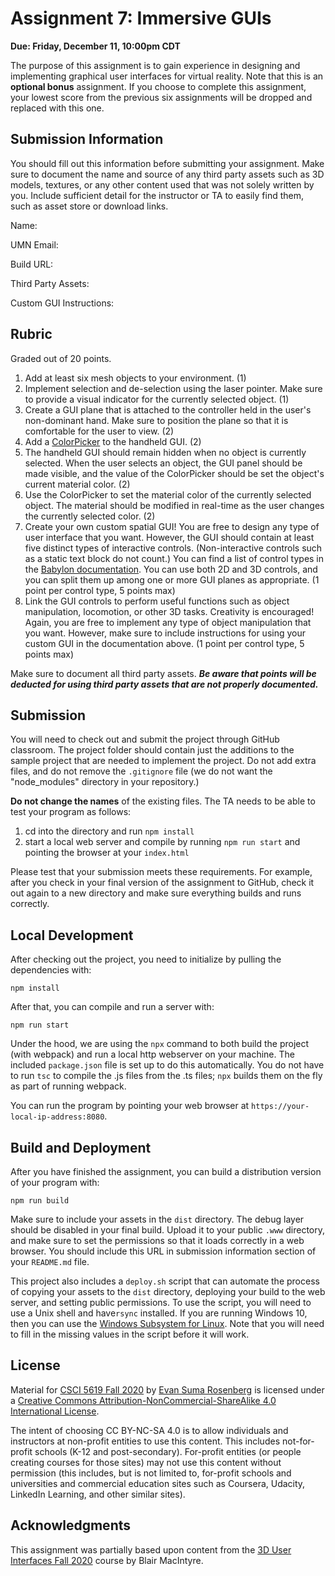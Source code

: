 # Assignment 7: Immersive GUIs

**Due: Friday, December 11, 10:00pm CDT**

The purpose of this assignment is to gain experience in designing and implementing graphical user interfaces for virtual reality.  Note that this is an **optional bonus** assignment.  If you choose to complete this assignment, your lowest score from the previous six assignments will be dropped and replaced with this one.

## Submission Information

You should fill out this information before submitting your assignment.  Make sure to document the name and source of any third party assets such as 3D models, textures, or any other content used that was not solely written by you.  Include sufficient detail for the instructor or TA to easily find them, such as asset store or download links.

Name: 

UMN Email:

Build URL:

Third Party Assets:

Custom GUI Instructions:

## Rubric

Graded out of 20 points.  

1. Add at least six mesh objects to your environment. (1)
2. Implement selection and de-selection using the laser pointer. Make sure to provide a visual indicator for the currently selected object. (1)
3. Create a GUI plane that is attached to the controller held in the user's non-dominant hand. Make sure to position the plane so that it is comfortable for the user to view. (2)
4. Add a [ColorPicker](https://doc.babylonjs.com/divingDeeper/gui/gui#colorpicker) to the handheld GUI. (2)
5. The handheld GUI should remain hidden when no object is currently selected.  When the user selects an object, the GUI panel should be made visible, and the value of the ColorPicker should be set the object's current material color. (2)
6. Use the ColorPicker to set the material color of the currently selected object. The material should be modified in real-time as the user changes the currently selected color. (2)
7. Create your own custom spatial GUI! You are free to design any type of user interface that you want. However, the GUI should contain at least five distinct types of interactive controls. (Non-interactive controls such as a static text block do not count.) You can find a list of control types in the [Babylon documentation](https://doc.babylonjs.com/divingDeeper/gui/gui).   You can use both 2D and 3D controls, and you can split them up among one or more GUI planes as appropriate. (1 point per control type, 5 points max)
8. Link the GUI controls to perform useful functions such as object manipulation, locomotion, or other 3D tasks. Creativity is encouraged! Again, you are free to implement any type of object manipulation that you want. However, make sure to include instructions for using your custom GUI in the documentation above. (1 point per control type, 5 points max)

Make sure to document all third party assets. ***Be aware that points will be deducted for using third party assets that are not properly documented.***

## Submission

You will need to check out and submit the project through GitHub classroom.  The project folder should contain just the additions to the sample project that are needed to implement the project.  Do not add extra files, and do not remove the `.gitignore` file (we do not want the "node_modules" directory in your repository.)

**Do not change the names** of the existing files.  The TA needs to be able to test your program as follows:

1. cd into the directory and run ```npm install```
2. start a local web server and compile by running ```npm run start``` and pointing the browser at your ```index.html```

Please test that your submission meets these requirements.  For example, after you check in your final version of the assignment to GitHub, check it out again to a new directory and make sure everything builds and runs correctly.

## Local Development 

After checking out the project, you need to initialize by pulling the dependencies with:

```
npm install
```

After that, you can compile and run a server with:

```
npm run start
```

Under the hood, we are using the `npx` command to both build the project (with webpack) and run a local http webserver on your machine.  The included ```package.json``` file is set up to do this automatically.  You do not have to run ```tsc``` to compile the .js files from the .ts files;  ```npx``` builds them on the fly as part of running webpack.

You can run the program by pointing your web browser at ```https://your-local-ip-address:8080```.  

## Build and Deployment

After you have finished the assignment, you can build a distribution version of your program with:

```
npm run build
```

Make sure to include your assets in the `dist` directory.  The debug layer should be disabled in your final build.  Upload it to your public `.www` directory, and make sure to set the permissions so that it loads correctly in a web browser.  You should include this URL in submission information section of your `README.md` file. 

This project also includes a `deploy.sh` script that can automate the process of copying your assets to the `dist` directory, deploying your build to the web server, and setting public permissions.  To use the script, you will need to use a Unix shell and have`rsync` installed.  If you are running Windows 10, then you can use the [Windows Subsystem for Linux](https://docs.microsoft.com/en-us/windows/wsl/install-win10).  Note that you will need to fill in the missing values in the script before it will work.

## License

Material for [CSCI 5619 Fall 2020](https://canvas.umn.edu/courses/194179) by [Evan Suma Rosenberg](https://illusioneering.umn.edu/) is licensed under a [Creative Commons Attribution-NonCommercial-ShareAlike 4.0 International License](http://creativecommons.org/licenses/by-nc-sa/4.0/).

The intent of choosing CC BY-NC-SA 4.0 is to allow individuals and instructors at non-profit entities to use this content.  This includes not-for-profit schools (K-12 and post-secondary). For-profit entities (or people creating courses for those sites) may not use this content without permission (this includes, but is not limited to, for-profit schools and universities and commercial education sites such as Coursera, Udacity, LinkedIn Learning, and other similar sites).   

## Acknowledgments

This assignment was partially based upon content from the [3D User Interfaces Fall 2020](https://github.blairmacintyre.me/3dui-class-f20) course by Blair MacIntyre.



